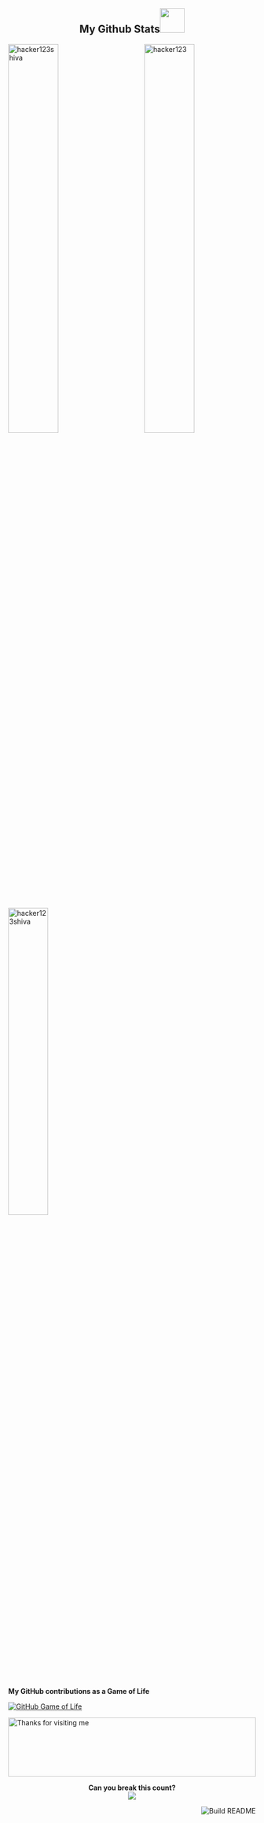<h2 align="center">
  My Github Stats<img src="https://media.giphy.com/media/VgCDAzcKvsR6OM0uWg/giphy.gif" width="50">
</h2>

<img src="https://github-readme-stats.vercel.app/api?username=hacker123shiva&show_icons=true&locale=en" alt="hacker123" width="45%" align="right"/>
<img src="https://github-readme-streak-stats.herokuapp.com/?user=hacker123shiva&" alt="hacker123shiva" width="45%" />
 

 <img align="center"  width="40%" src="https://github-readme-stats.anuraghazra1.vercel.app/api/top-langs/?username=hacker123shiva&layout=compact&theme=radical" alt="hacker123shiva" />

 <p align="center"> 


###

<b>My GitHub contributions as a Game of Life</b>

[![GitHub Game of Life](https://github4life.herokuapp.com/hacker123shiva.gif)](https://github4life.herokuapp.com/hacker123shiva)

<img height="120" alt="Thanks for visiting me" width="100%" src="https://raw.githubusercontent.com/BrunnerLivio/brunnerlivio/master/images/marquee.svg" />


<p align="center"> 
 <b> Can you break this count?</b><br>
  <img src="https://profile-counter.glitch.me/hacker123shiva/count.svg" />
</p>

<a href="https://github.com/hacker123shiva/hacker123shiva"><img src="https://github.com/simonw/simonw/workflows/Build%20README/badge.svg" align="right" alt="Build README">
